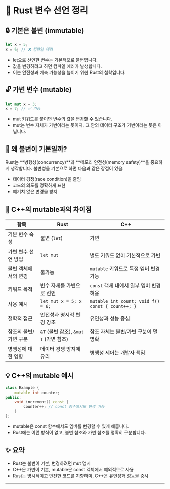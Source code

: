 # 🦀 Rust 변수 선언 정리
## 🔒 기본은 불변 (immutable)
```rust
let x = 5;
x = 6; // ❌ 컴파일 에러
```

- let으로 선언한 변수는 기본적으로 불변입니다.
- 값을 변경하려고 하면 컴파일 에러가 발생합니다.
- 이는 안전성과 예측 가능성을 높이기 위한 Rust의 철학입니다.
## 🔓 가변 변수 (mutable)
```rust
let mut x = 3;
x = 7; // ✅ 가능
```

- mut 키워드를 붙이면 변수의 값을 변경할 수 있습니다.
- mut는 변수 자체가 가변이라는 뜻이지, 그 안의 데이터 구조가 가변이라는 뜻은 아닙니다.

## 🧠 왜 불변이 기본일까?
Rust는 **병행성(concurrency)**과 **메모리 안전성(memory safety)**을 중요하게 생각합니다.
불변성을 기본으로 하면 다음과 같은 장점이 있음:
- 데이터 경쟁(race condition)을 줄임
- 코드의 의도를 명확하게 표현
- 예기치 않은 변경을 방지

## 🧾 C++의 mutable과의 차이점
| 항목                     | Rust                                      | C++                                         |
|--------------------------|-------------------------------------------|---------------------------------------------|
| 기본 변수 속성           | 불변 (`let`)                              | 가변                                        |
| 가변 변수 선언 방법      | `let mut`                                 | 별도 키워드 없이 기본적으로 가변            |
| 불변 객체에서의 변경     | 불가능                                    | `mutable` 키워드로 특정 멤버 변경 가능      |
| 키워드 목적              | 변수 자체를 가변으로 선언                 | `const` 객체 내에서 일부 멤버 변경 허용     |
| 사용 예시                | `let mut x = 5; x = 6;`                   | `mutable int count; void f() const { count++; }` |
| 철학적 접근              | 안전성과 명시적 변경 강조                 | 유연성과 성능 중심                          |
| 참조의 불변/가변 구분    | `&T` (불변 참조), `&mut T` (가변 참조)    | 참조 자체는 불변/가변 구분이 덜 명확         |
| 병행성에 대한 영향       | 데이터 경쟁 방지에 유리                   | 병행성 제어는 개발자 책임                   |

## 💡 C++의 mutable 예시
```cpp
class Example {
    mutable int counter;
public:
    void increment() const {
        counter++; // const 함수에서도 변경 가능
    }
};
```

- mutable은 const 함수에서도 멤버를 변경할 수 있게 해줍니다.
- Rust에는 이런 방식이 없고, 불변 참조와 가변 참조를 명확히 구분합니다.

## ✨ 요약
- Rust는 불변이 기본, 변경하려면 mut 명시
- C++은 가변이 기본, mutable은 const 객체에서 예외적으로 사용
- Rust는 명시적이고 안전한 코드를 지향하며, C++은 유연성과 성능을 중시

---

